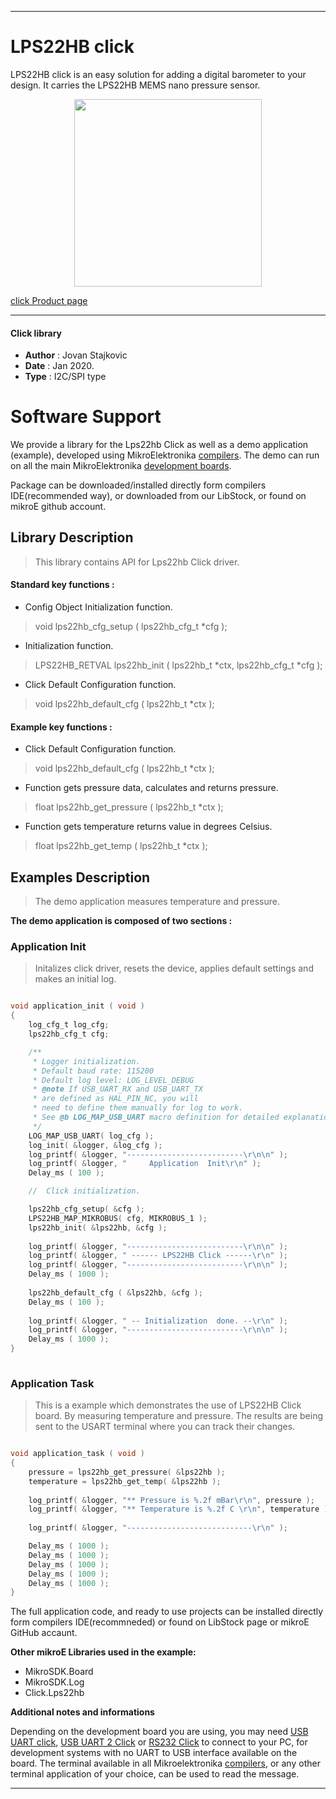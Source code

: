 
---
# LPS22HB click

LPS22HB click is an easy solution for adding a digital barometer to your design. It carries the LPS22HB MEMS nano pressure sensor.

<p align="center">
  <img src="https://download.mikroe.com/images/click_for_ide/lps22hb_click.png" height=300px>
</p>

[click Product page](https://www.mikroe.com/lps22hb-click)

---


#### Click library 

- **Author**        : Jovan Stajkovic
- **Date**          : Jan 2020.
- **Type**          : I2C/SPI type


# Software Support

We provide a library for the Lps22hb Click 
as well as a demo application (example), developed using MikroElektronika 
[compilers](https://shop.mikroe.com/compilers). 
The demo can run on all the main MikroElektronika [development boards](https://shop.mikroe.com/development-boards).

Package can be downloaded/installed directly form compilers IDE(recommended way), or downloaded from our LibStock, or found on mikroE github account. 

## Library Description

> This library contains API for Lps22hb Click driver.

#### Standard key functions :

- Config Object Initialization function.
> void lps22hb_cfg_setup ( lps22hb_cfg_t *cfg ); 
 
- Initialization function.
> LPS22HB_RETVAL lps22hb_init ( lps22hb_t *ctx, lps22hb_cfg_t *cfg );

- Click Default Configuration function.
> void lps22hb_default_cfg ( lps22hb_t *ctx );


#### Example key functions :

- Click Default Configuration function.
> void lps22hb_default_cfg ( lps22hb_t *ctx );
 
- Function gets pressure data, calculates and returns pressure.
> float lps22hb_get_pressure ( lps22hb_t *ctx );
 
- Function gets temperature returns value in degrees Celsius.
> float lps22hb_get_temp ( lps22hb_t *ctx );

## Examples Description

> 
> The demo application measures temperature and pressure.
> 

**The demo application is composed of two sections :**

### Application Init 

>
> Initalizes click driver, resets the device, applies default settings
> and makes an initial log.
> 

```c

void application_init ( void )
{
    log_cfg_t log_cfg;
    lps22hb_cfg_t cfg;

    /** 
     * Logger initialization.
     * Default baud rate: 115200
     * Default log level: LOG_LEVEL_DEBUG
     * @note If USB_UART_RX and USB_UART_TX 
     * are defined as HAL_PIN_NC, you will 
     * need to define them manually for log to work. 
     * See @b LOG_MAP_USB_UART macro definition for detailed explanation.
     */
    LOG_MAP_USB_UART( log_cfg );
    log_init( &logger, &log_cfg );
    log_printf( &logger, "--------------------------\r\n\n" );
    log_printf( &logger, "     Application  Init\r\n" );
    Delay_ms ( 100 );

    //  Click initialization.

    lps22hb_cfg_setup( &cfg );
    LPS22HB_MAP_MIKROBUS( cfg, MIKROBUS_1 );
    lps22hb_init( &lps22hb, &cfg );
    
    log_printf( &logger, "--------------------------\r\n\n" );
    log_printf( &logger, " ------ LPS22HB Click ------\r\n" );
    log_printf( &logger, "--------------------------\r\n\n" );
    Delay_ms ( 1000 );
    
    lps22hb_default_cfg ( &lps22hb, &cfg );
    Delay_ms ( 100 );
    
    log_printf( &logger, " -- Initialization  done. --\r\n" );
    log_printf( &logger, "--------------------------\r\n\n" );
    Delay_ms ( 1000 );
}
  
```

### Application Task

>
> This is a example which demonstrates the use of LPS22HB Click board. By 
> measuring temperature and pressure. The results are being sent to the USART 
> terminal where you can track their changes.
> 

```c

void application_task ( void )
{
    pressure = lps22hb_get_pressure( &lps22hb );
    temperature = lps22hb_get_temp( &lps22hb );
    
    log_printf( &logger, "** Pressure is %.2f mBar\r\n", pressure );
    log_printf( &logger, "** Temperature is %.2f C \r\n", temperature );
    
    log_printf( &logger, "----------------------------\r\n" );

    Delay_ms ( 1000 );
    Delay_ms ( 1000 );
    Delay_ms ( 1000 );
    Delay_ms ( 1000 );
    Delay_ms ( 1000 );
}  

``` 

The full application code, and ready to use projects can be  installed directly form compilers IDE(recommneded) or found on LibStock page or mikroE GitHub accaunt.

**Other mikroE Libraries used in the example:** 

- MikroSDK.Board
- MikroSDK.Log
- Click.Lps22hb

**Additional notes and informations**

Depending on the development board you are using, you may need 
[USB UART click](https://shop.mikroe.com/usb-uart-click), 
[USB UART 2 Click](https://shop.mikroe.com/usb-uart-2-click) or 
[RS232 Click](https://shop.mikroe.com/rs232-click) to connect to your PC, for 
development systems with no UART to USB interface available on the board. The 
terminal available in all Mikroelektronika 
[compilers](https://shop.mikroe.com/compilers), or any other terminal application 
of your choice, can be used to read the message.



---

